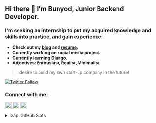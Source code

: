 
## Hi there 👋 I'm Bunyod, Junior Backend Developer.
### I'm seeking an internship to put my acquired knowledge and skills into practice, and gain experience.

* **Check out my [blog](https://t.me/bunyodev) and [resume](https://gist.github.com/bunyodev/92e929ae4dd471820b6b2479d9ff26d7).**
* **Currently working on social media project.**
* **Currently learning Django.**
* **Adjectives: Enthusiast, Realist, Minimalist.**
> I desire to build my own start-up company in the future!

[![Twitter Follow](https://img.shields.io/twitter/follow/bunyodev?color=1DA1F2&logo=twitter&style=for-the-badge)](https://twitter.com/intent/follow?original_referer=https%3A%2F%2Fgithub.com%2Fnorqobilovdotio&screen_name=bunyodev)


### Connect with me:

[<img align="left" alt="bunyodev | Twitter" width="22px" src="https://cdn.jsdelivr.net/npm/simple-icons@v3/icons/twitter.svg" />][twitter]
[<img align="left" alt="bunyodev | LinkedIn" width="22px" src="https://cdn.jsdelivr.net/npm/simple-icons@v3/icons/linkedin.svg" />][linkedin]
[<img align="left" alt="bunyodev | GitHub" width="22px" src="https://cdn.jsdelivr.net/npm/simple-icons@3.13.0/icons/github.svg" />][github]


<br />


<br />

<details>
  <summary>:zap: GitHub Stats</summary>

  <img align="left" alt="bunyodev's GitHub Stats" src="https://github-readme-stats.vercel.app/api?username=bunyodev&show_icons=true&hide_border=true&theme=dark" />

</details>

[twitter]: https://twitter.com/bunyodev
[linkedin]: https://linkedin.com/in/bunyodev
[github]: https://github.com/bunyodev



